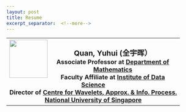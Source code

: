 ```yaml
---
layout: post
title: Resume
excerpt_separator:  <!--more-->
---
```


<table>
<tbody>
<tr>
<th><img src="https://bkimg.cdn.bcebos.com/pic/f2deb48f8c5494eef503ba6522f5e0fe99257eac?x-bce-process=image/resize,m_lfit,w_268,limit_1/format,f_jpg" alt="" width="100" align="left" /><br />
<span style="font-size: 120%;"><strong>  Quan, Yuhui</strong> (全宇晖） </span><br />
<span style="font-size: 100%;">  Associate Professor at <a href="http://www.math.nus.edu.sg">Department of Mathematics</a></span><br />
<span style="font-size: 100%;">  Faculty Affiliate at <a href="http://ids.nus.edu.sg/index.html">Institute of Data Science</a></span><br />
<span style="font-size: 100%;">  Director of <a href="http://www.cwaip.nus.edu.sg">Centre for Wavelets, Approx. &amp; Info. Process.</a></span><br />
<span style="font-size: 100%;"> <a href="http://nus.edu.sg">  National University of Singapore</a><br />
</span></th>
</tr>
</tbody>
</table>

